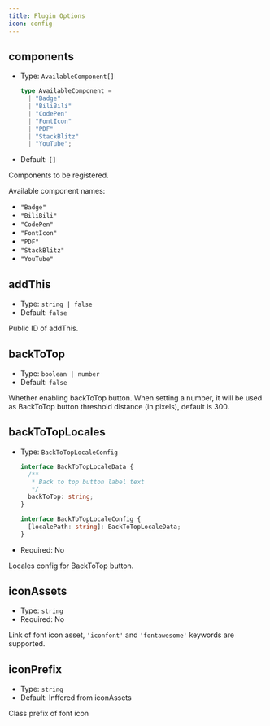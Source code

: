 ```yaml
---
title: Plugin Options
icon: config
---
```


## components

- Type: `AvailableComponent[]`

  ```ts
  type AvailableComponent =
    | "Badge"
    | "BiliBili"
    | "CodePen"
    | "FontIcon"
    | "PDF"
    | "StackBlitz"
    | "YouTube";
  ```

- Default: `[]`

Components to be registered.

Available component names:

- `"Badge"`
- `"BiliBili"`
- `"CodePen"`
- `"FontIcon"`
- `"PDF"`
- `"StackBlitz"`
- `"YouTube"`

## addThis

- Type: `string | false`
- Default: `false`

Public ID of addThis.

## backToTop

- Type: `boolean | number`
- Default: `false`

Whether enabling backToTop button. When setting a number, it will be used as BackToTop button threshold distance (in pixels), default is 300.

## backToTopLocales

- Type: `BackToTopLocaleConfig`

  ```ts
  interface BackToTopLocaleData {
    /**
     * Back to top button label text
     */
    backToTop: string;
  }

  interface BackToTopLocaleConfig {
    [localePath: string]: BackToTopLocaleData;
  }
  ```

- Required: No

Locales config for BackToTop button.

## iconAssets

- Type: `string`
- Required: No

Link of font icon asset, `'iconfont'` and `'fontawesome'` keywords are supported.

## iconPrefix

- Type: `string`
- Default: Inffered from iconAssets

Class prefix of font icon
